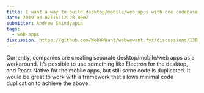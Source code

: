 ```yaml
---
title: I want a way to build desktop/mobile/web apps with one codebase and have it run everywhere
date: 2019-08-02T15:12:28.800Z
submitter: Andrew Shindyapin
tags:
  - web-apps
discussion: https://github.com/WebWeWant/webwewant.fyi/discussions/138
---
```


Currently, companies are creating separate desktop/mobile/web apps as a workaround. It’s possible to use something like Electron for the desktop, and React Native for the mobile apps, but still some code is duplicated. It would be great to work with a framework that allows minimal code duplication to achieve the above.
